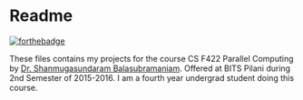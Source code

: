 # Readme #

[![forthebadge](http://forthebadge.com/images/badges/powered-by-electricity.svg)](http://forthebadge.com)

These files contains my projects for the course CS F422 Parallel Computing by [Dr. Shanmugasundaram Balasubramaniam](http://csis.bits-pilani.ac.in/faculty/sundarb/).
Offered at BITS Pilani during 2nd Semester of 2015-2016.
I am a fourth year undergrad student doing this course.